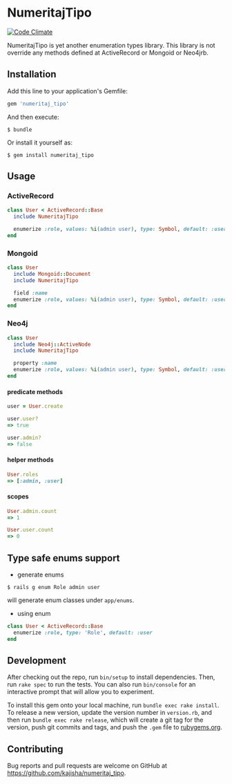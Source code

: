 # NumeritajTipo

[![Code Climate](https://codeclimate.com/github/kajisha/numeritaj_tipo/badges/gpa.svg)](https://codeclimate.com/github/kajisha/numeritaj_tipo)

NumeritajTipo is yet another enumeration types library. This library is not override any methods defined at ActiveRecord or Mongoid or Neo4jrb.

## Installation

Add this line to your application's Gemfile:

```ruby
gem 'numeritaj_tipo'
```

And then execute:

    $ bundle

Or install it yourself as:

    $ gem install numeritaj_tipo

## Usage

### ActiveRecord
```ruby
class User < ActiveRecord::Base
  include NumeritajTipo

  enumerize :role, values: %i(admin user), type: Symbol, default: :user
end
```

### Mongoid
```ruby
class User
  include Mongoid::Document
  include NumeritajTipo

  field :name
  enumerize :role, values: %i(admin user), type: Symbol, default: :user
end
```

### Neo4j
```ruby
class User
  include Neo4j::ActiveNode
  include NumeritajTipo

  property :name
  enumerize :role, values: %i(admin user), type: Symbol, default: :user
end
```

#### predicate methods
```ruby
user = User.create

user.user?
=> true

user.admin?
=> false
```

#### helper methods
```ruby
User.roles
=> [:admin, :user]
```

#### scopes
```ruby
User.admin.count
=> 1

User.user.count
=> 0
```

## Type safe enums support

* generate enums
```shell
$ rails g enum Role admin user
```

will generate enum classes under `app/enums`.

* using enum
```ruby
class User < ActiveRecord::Base
  enumerize :role, type: 'Role', default: :user
end
```

## Development

After checking out the repo, run `bin/setup` to install dependencies. Then, run `rake spec` to run the tests. You can also run `bin/console` for an interactive prompt that will allow you to experiment.

To install this gem onto your local machine, run `bundle exec rake install`. To release a new version, update the version number in `version.rb`, and then run `bundle exec rake release`, which will create a git tag for the version, push git commits and tags, and push the `.gem` file to [rubygems.org](https://rubygems.org).

## Contributing

Bug reports and pull requests are welcome on GitHub at https://github.com/kajisha/numeritaj_tipo.


